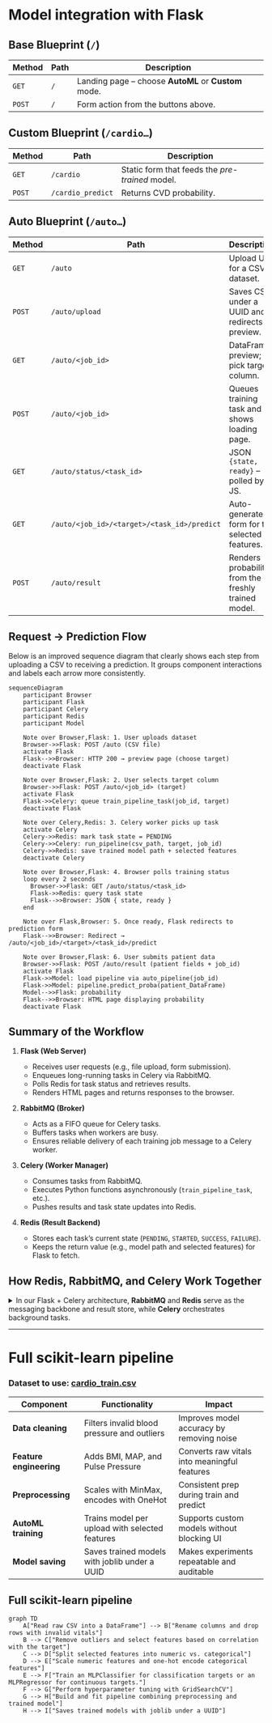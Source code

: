 # Model integration with Flask
## Base Blueprint (`/`)
| Method | Path | Description |
|--------|------|-------------|
| `GET`  | `/`  | Landing page – choose **AutoML** or **Custom** mode. |
| `POST` | `/`  | Form action from the buttons above. |

## Custom Blueprint (`/cardio…`)
| Method | Path | Description |
|--------|------|-------------|
| `GET`  | `/cardio` | Static form that feeds the *pre-trained* model. |
| `POST` | `/cardio_predict`| Returns CVD probability. |

## Auto Blueprint (`/auto…`)
| Method | Path | Description |
|--------|------|-------------|
| `GET`  | `/auto` | Upload UI for a CSV dataset. |
| `POST` | `/auto/upload` | Saves CSV under a UUID and redirects to preview. |
| `GET`  | `/auto/<job_id>` | DataFrame preview; pick target column. |
| `POST` | `/auto/<job_id>` | Queues training task and shows loading page. |
| `GET`  | `/auto/status/<task_id>` | JSON `{state, ready}` – polled by JS. |
| `GET`  | `/auto/<job_id>/<target>/<task_id>/predict` | Auto-generated form for the selected features. |
| `POST` | `/auto/result` | Renders probability from the freshly trained model. |
## Request → Prediction Flow

Below is an improved sequence diagram that clearly shows each step from uploading a CSV to receiving a prediction. It groups component interactions and labels each arrow more consistently.

```mermaid
sequenceDiagram
    participant Browser
    participant Flask
    participant Celery
    participant Redis
    participant Model

    Note over Browser,Flask: 1. User uploads dataset
    Browser->>Flask: POST /auto (CSV file)
    activate Flask
    Flask-->>Browser: HTTP 200 → preview page (choose target)
    deactivate Flask

    Note over Browser,Flask: 2. User selects target column
    Browser->>Flask: POST /auto/<job_id> (target)
    activate Flask
    Flask->>Celery: queue train_pipeline_task(job_id, target)
    deactivate Flask

    Note over Celery,Redis: 3. Celery worker picks up task
    activate Celery
    Celery->>Redis: mark task state = PENDING
    Celery->>Celery: run_pipeline(csv_path, target, job_id)
    Celery->>Redis: save trained model path + selected features
    deactivate Celery

    Note over Browser,Flask: 4. Browser polls training status
    loop every 2 seconds
      Browser->>Flask: GET /auto/status/<task_id>
      Flask->>Redis: query task state
      Flask-->>Browser: JSON { state, ready }
    end

    Note over Flask,Browser: 5. Once ready, Flask redirects to prediction form
    Flask-->>Browser: Redirect → /auto/<job_id>/<target>/<task_id>/predict

    Note over Browser,Flask: 6. User submits patient data
    Browser->>Flask: POST /auto/result (patient fields + job_id)
    activate Flask
    Flask->>Model: load pipeline via auto_pipeline(job_id)
    Flask->>Model: pipeline.predict_proba(patient_DataFrame)
    Model-->>Flask: probability
    Flask-->>Browser: HTML page displaying probability
    deactivate Flask
```
## Summary of the Workflow
1. **Flask (Web Server)**  
   - Receives user requests (e.g., file upload, form submission).  
   - Enqueues long-running tasks in Celery via RabbitMQ.  
   - Polls Redis for task status and retrieves results.  
   - Renders HTML pages and returns responses to the browser.

2. **RabbitMQ (Broker)**  
   - Acts as a FIFO queue for Celery tasks.  
   - Buffers tasks when workers are busy.  
   - Ensures reliable delivery of each training job message to a Celery worker.

3. **Celery (Worker Manager)**  
   - Consumes tasks from RabbitMQ.  
   - Executes Python functions asynchronously (`train_pipeline_task`, etc.).  
   - Pushes results and task state updates into Redis.

4. **Redis (Result Backend)**  
   - Stores each task’s current state (`PENDING`, `STARTED`, `SUCCESS`, `FAILURE`).  
   - Keeps the return value (e.g., model path and selected features) for Flask to fetch.  

## How Redis, RabbitMQ, and Celery Work Together

<details>
<summary>In our Flask + Celery architecture, <strong>RabbitMQ</strong> and <strong>Redis</strong> serve as the messaging backbone and result store, while <strong>Celery</strong> orchestrates background tasks.</summary>

### 1. RabbitMQ (Message Broker)

- **Role:** Acts as a _message queue_ (broker) that enables Flask to hand off tasks to Celery workers asynchronously.
- **What It Does:**
  1. When a user uploads a CSV and selects a target column in the Flask app, we call:
     ```python
     train_pipeline_task.delay(job_id, target)
     ```
     This “.delay(…)” call packages the task arguments (`job_id`, `target`) into a message.
  2. Celery sends that message to the configured RabbitMQ queue (by default, the “celery” queue).
  3. RabbitMQ holds the message until a Celery worker picks it up.
- **Why It Matters:**
  - **Decoupling**: Flask doesn’t perform long-running work (training) on its main thread.
  - **Load Balancing**: Multiple Celery workers can concurrently read from RabbitMQ, allowing us to scale horizontally.

### 2. Celery (Task Queue + Worker Manager)

- **Role:** Consumes messages from RabbitMQ, executes the Python function (e.g., `train_pipeline_task`), and returns results to Redis.
- **What It Does:**
  1. **Worker Startup**  
     - You run:
       ```bash
       celery -A app.celery_app worker --loglevel=info
       ```
     - Celery connects to RabbitMQ (broker) and Redis (result backend).
  2. **Task Consumption**  
     - When RabbitMQ has a pending `train_pipeline_task` message, any idle Celery worker will fetch it.  
     - Celery unpacks the arguments (`job_id`, `target`) and runs the Python code inside `train_pipeline_task`.
  3. **Task Execution (`train_pipeline_task`)**  
     - Loads the CSV from `UPLOAD_FOLDER/<job_id>`.  
     - Calls `run_pipeline(csv_path, target, job_id)`, which:
       - Cleans and preprocesses data.  
       - Selects features.  
       - Trains a scikit-learn pipeline.  
       - Saves `model.pkl` under `app/model/auto_models/<job_id>/`.  
     - Returns a dictionary containing:
       ```python
       {
           "path": "app/model/auto_models/<job_id>/model.pkl",
           "selected_features": [ … ]
       }
       ```
  4. **Result Storage**  
     - Once the function returns, Celery automatically pushes the returned dictionary into Redis under a unique task ID.  
     - Celery also updates the task’s **state** (e.g., PENDING → STARTED → SUCCESS or FAILURE) in Redis.
- **Why It Matters:**  
  - **Non-blocking:** Training can take seconds or minutes. Celery ensures Flask immediately returns control to the user while training happens in the background.  
  - **Retry & Failure Handling:** Celery can be configured to retry failed tasks or mark them as failed, and you can inspect `task.state` at any time.  
  - **Scalability:** By simply starting more Celery worker processes, you can parallelize many training jobs.

### 3. Redis (Result Backend + State Store)

- **Role:** Stores task results and states returned by Celery workers, and also tracks task metadata.
- **What It Does:**
  1. **Task State Tracking**  
     - When Celery enqueues a task, it sets an entry in Redis with `{task_id: "PENDING"}`.  
     - As the worker picks up and runs the task, it updates that entry to `{task_id: "STARTED"}`.  
     - Once the task completes successfully, Celery writes `{task_id: "SUCCESS", result: {…}}`.  
     - If the task fails, Celery writes `{task_id: "FAILURE", traceback: …}`.
  2. **Result Storage**  
     - Whatever data you return from `train_pipeline_task` is saved under a Redis key tied to the `task_id`.  
     - Flask’s `/auto/status/<task_id>` endpoint queries Redis to check `task.state`.  
     - Once `state == "SUCCESS"`, Flask knows it can safely redirect the user to the prediction form.
  3. **Retrieval by Flask**  
     - In `auto_predict`, Flask does:
       ```python
       res = AsyncResult(task_id, app=celery_app)
       result = res.get()  # Pops the {path, selected_features} dict from Redis
       ```
     - Now Flask knows exactly where `model.pkl` lives and which features to render on the form.
- **Why It Matters:**  
  - **Fast Lookups:** Redis is an in-memory data store, so querying task state or fetching the result is very quick.  
  - **Simplicity:** Redis is easy to set up and pairs naturally with Celery for result backends.

</details>

---
# Full scikit-learn pipeline
### **Dataset to use: [cardio_train.csv](../data/cardio_train.csv)**
| Component | Functionality | Impact |
|------|----------------|----------------|
| **Data cleaning** | Filters invalid blood pressure and outliers | Improves model accuracy by removing noise |
| **Feature engineering** | Adds BMI, MAP, and Pulse Pressure | Converts raw vitals into meaningful features |
| **Preprocessing** | Scales with MinMax, encodes with OneHot | Consistent prep during train and predict |
| **AutoML training** | Trains model per upload with selected features | Supports custom models without blocking UI |
| **Model saving** | Saves trained models with joblib under a UUID | Makes experiments repeatable and auditable |

## Full scikit-learn pipeline

```mermaid
graph TD
    A["Read raw CSV into a DataFrame"] --> B["Rename columns and drop rows with invalid vitals"]
    B --> C["Remove outliers and select features based on correlation with the target"]
    C --> D["Split selected features into numeric vs. categorical"]
    D --> E["Scale numeric features and one‐hot encode categorical features"]
    E --> F["Train an MLPClassifier for classification targets or an MLPRegressor for continuous targets."] 
    F --> G["Perform hyperparameter tuning with GridSearchCV"]
    G --> H["Build and fit pipeline combining preprocessing and trained model"]
    H --> I["Saves trained models with joblib under a UUID"]
```
